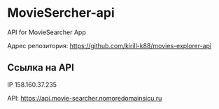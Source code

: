 # MovieSercher-api

API for MovieSearcher App

Адрес репозитория: https://github.com/kirill-k88/movies-explorer-api

## Ссылка на API

IP 158.160.37.235

API: https://api.movie-searcher.nomoredomainsicu.ru
